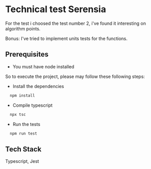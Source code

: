 
# Technical test Serensia

For the test i choosed the test number 2, i've found it interesting on algorithm points.

Bonus: I've tried to implement units tests for the functions.

## Prerequisites

- You must have node installed

So to execute the project, please may follow these following steps:

- Install the dependencies
```bash
  npm install
```

- Compile typescript
```bash
  npx tsc
```

- Run the tests
```bash
  npm run test
```


## Tech Stack

Typescript, Jest